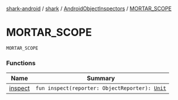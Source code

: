 [shark-android](../../../index.md) / [shark](../../index.md) / [AndroidObjectInspectors](../index.md) / [MORTAR_SCOPE](./index.md)

# MORTAR_SCOPE

`MORTAR_SCOPE`

### Functions

| Name | Summary |
|---|---|
| [inspect](inspect.md) | `fun inspect(reporter: ObjectReporter): `[`Unit`](https://kotlinlang.org/api/latest/jvm/stdlib/kotlin/-unit/index.html) |
